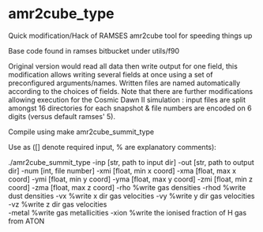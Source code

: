 # amr2cube_type
Quick modification/Hack of RAMSES amr2cube tool for speeding things up

Base code found in ramses bitbucket under utils/f90

Original version would read all data then write output for one field, this modification allows writing several fields at once using a set of preconfigured 
arguments/names. Written files are named automatically according to the choices of fields.
Note that there are further modifications allowing execution for the Cosmic Dawn II simulation : input files are split amongst 16 directories for each 
snapshot & file numbers are encoded on 6 digits (versus default ramses' 5).

Compile using make amr2cube_summit_type

Use as ([] denote required input, % are explanatory comments):

./amr2cube_summit_type -inp [str, path to input dir] 
                       -out [str, path to output dir] 
                       -num [int, file number] 
                       -xmi [float, min x coord]
                       -xma [float, max x coord] 
                       -ymi [float, min y coord] 
                       -yma [float, max y coord] 
                       -zmi [float, min z coord] 
                       -zma [float, max z coord]
                       -rho %write gas densities
                       -rhod %write dust densities
                       -vx %write x dir gas velocities
                       -vy %write y dir gas velocities
                       -vz %write z dir gas velocities  
                       -metal %write gas metallicities
                       -xion %write the ionised fraction of H gas from ATON

